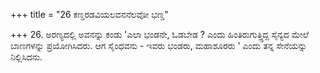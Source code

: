 +++
title = "26 ಕಣ್ಡರಡವಿಯಲವನನೆಲವೋ ಭಣ್ಡ"

+++
26. ಅರಣ್ಯದಲ್ಲಿ ಅವನನ್ನು ಕಂಡು 'ಎಲಾ ಭಂಡನೇ, ಓಡಬೇಡ ? ಎಂದು ಹಿಂತಿರುಗುತ್ತ್ತಿದ್ದ ಸೈನ್ಯದ ಮೇಲೆ ಬಾಣಗಳನ್ನು ಪ್ರಯೋಗಿಸಿದರು. ಆಗ  ಸೈಂಧವನು - ಇವರು ಭಂಡರು, ಮಹಾಶೂರರು ' ಎಂದು ತನ್ನ ಸೇನೆಯನ್ನು ನಿಲ್ಲಿಸಿದನು.